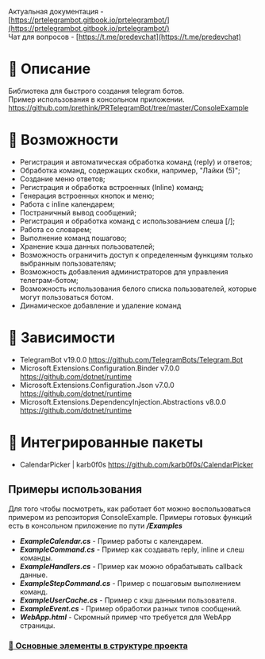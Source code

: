 Актуальная документация - [https://prtelegrambot.gitbook.io/prtelegrambot/](https://prtelegrambot.gitbook.io/prtelegrambot/)     
Чат для вопросов - [https://t.me/predevchat](https://t.me/predevchat)


# 📰 Описание
Библиотека для быстрого создания telegram ботов.   
Пример использования в консольном приложении. https://github.com/prethink/PRTelegramBot/tree/master/ConsoleExample

# 💎 Возможности

 - Регистрация и автоматическая обработка команд (reply) и ответов;
 - Обработка команд, содержащих скобки, например, "Лайки (5)";
 - Создание меню ответов;
 - Регистрация и обработка встроенных (Inline) команд;
 - Генерация встроенных кнопок и меню;
 - Работа с inline календарем;
 - Постраничный вывод сообщений;
 - Регистрация и обработка команд с использованием слеша [/];
 - Работа со словарем;
 - Выполнение команд пошагово;
 - Хранение кэша данных пользователей;
 - Возможность ограничить доступ к определенным функциям только выбранным пользователям;
 - Возможность добавления администраторов для управления телеграм-ботом;
 - Возможность использования белого списка пользователей, которые могут пользоваться ботом.
 - Динамическое добавление и удаление команд


# 🔑 Зависимости

 - TelegramBot v19.0.0 https://github.com/TelegramBots/Telegram.Bot
 - Microsoft.Extensions.Configuration.Binder v7.0.0 https://github.com/dotnet/runtime
 - Microsoft.Extensions.Configuration.Json v7.0.0 https://github.com/dotnet/runtime
 - Microsoft.Extensions.DependencyInjection.Abstractions v8.0.0 https://github.com/dotnet/runtime

# 🧱 Интегрированные пакеты
 - CalendarPicker | karb0f0s   https://github.com/karb0f0s/CalendarPicker





## Примеры использования    
Для того чтобы посмотреть, как работает бот можно воспользоваться примером из репозитория ConsoleExample.
Примеры готовых функций есть в консольном приложение по пути ***/Examples***
- ***ExampleCalendar.cs*** - Пример работы с календарем.
- ***ExampleCommand.cs*** - Пример как создавать reply, inline и слеш команды.
- ***ExampleHandlers.cs*** - Пример как можно обрабатывать callback данные.
- ***ExampleStepCommand.cs*** - Пример c пошаговым выполнением команд.
- ***ExampleUserCache.cs*** - Пример c кэш данными пользователя.    
- ***ExampleEvent.cs*** - Пример обработки разных типов сообщений.    
- ***WebApp.html*** - Скромный пример что требуется для WebApp страницы.   





### [📎 Основные элементы в структуре проекта](https://github.com/prethink/-PR-TelegramBot/wiki/%D0%9E%D1%81%D0%BD%D0%BE%D0%B2%D0%BD%D1%8B%D0%B5-%D1%8D%D0%BB%D0%B5%D0%BC%D0%B5%D0%BD%D1%82%D1%8B-%D0%B2-%D1%81%D1%82%D1%80%D1%83%D0%BA%D1%82%D1%83%D1%80%D0%B5-%D0%BF%D1%80%D0%BE%D0%B5%D0%BA%D1%82%D0%B0)

